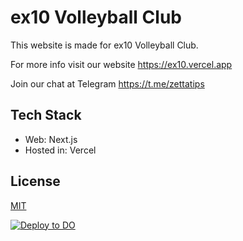 # ex10 Volleyball Club

This website is made for ex10 Volleyball Club. 

For more info visit our website https://ex10.vercel.app

Join our chat at Telegram https://t.me/zettatips

## Tech Stack
- Web: Next.js
- Hosted in: Vercel

## License
[MIT](https://choosealicense.com/licenses/mit/)


[![Deploy to DO](https://www.deploytodo.com/do-btn-blue.svg)](https://cloud.digitalocean.com/apps/new?repo=https://github.com/zettatipst/ex10-website/tree/master)